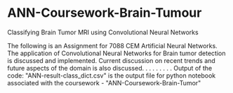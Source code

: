 # ANN-Coursework-Brain-Tumour
 Classifying Brain Tumor MRI using Convolutional Neural Networks

The following is an Assignment for 7088 CEM Artificial Neural Networks.
The application of Convolutional Neural Networks for Brain tumor detection is discussed and implemented.
Current discussion on recent trends and future aspects of the domain is also discussed.
.
.
.
.
.
.
.
.
Output of the code:
 "ANN-result-class_dict.csv" is the output file for python notebook associated with the coursework - "ANN-Coursework-Brain-Tumor"
 
 
